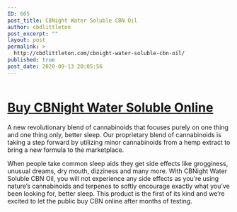 ```yaml
---
ID: 605
post_title: CBNight Water Soluble CBN Oil
author: cbdlittleton
post_excerpt: ""
layout: post
permalink: >
  http://cbdlittleton.com/cbnight-water-soluble-cbn-oil/
published: true
post_date: 2020-09-13 20:05:56
---
```

<!-- wp:image {"id":607,"sizeSlug":"large"} -->
<figure class="wp-block-image size-large"><a href="https://cbdamericanshaman.com/littleton/cbn-oil"><img src="https://cbdlittleton.com/wp-content/uploads/2020/09/cbnight-1.jpg" alt="" class="wp-image-607"/></a></figure>
<!-- /wp:image -->

<!-- wp:heading {"level":1} -->
<h1><a href="https://cbdamericanshaman.com/littleton/cbn-oil">Buy CBNight Water Soluble Online</a></h1>
<!-- /wp:heading -->

<!-- wp:paragraph -->
<p>A new revolutionary blend of cannabinoids that focuses purely on one thing and one thing only, better sleep. Our proprietary blend of cannabinoids is taking a step forward by utilizing minor cannabinoids from a hemp extract to bring a new formula to the marketplace. </p>
<!-- /wp:paragraph -->

<!-- wp:paragraph -->
<p>When people take common sleep aids they get side effects like grogginess, unusual dreams, dry mouth, dizziness and many more. With CBNight Water Soluble CBN Oil, you will not experience any side effects as you’re using nature’s cannabinoids and terpenes to softly encourage exactly what you’ve been looking for, better sleep. This product is the first of its kind and we’re excited to let the public buy CBN online after months of testing.</p>
<!-- /wp:paragraph -->